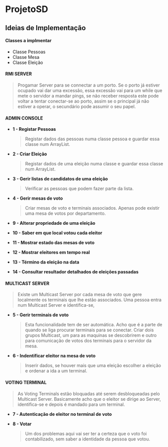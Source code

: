 # ProjetoSD

## Ideias de Implementação

#### Classes a implmentar
* Classe Pessoas
* Classe Mesa
* Classe Eleição

#### RMI SERVER
> Progamar Server para se connectar a um porto. Se o porto já estiver ocupado vai dar uma
> excessão, essa excessão vai para um while que mete o servidor a mandar pings, se não receber
> resposta este pode voltar a tentar conectar-se ao porto, assim se o principal já não estiver
> a operar, o secundário pode assumir o seu papel.


#### ADMIN CONSOLE
* **1 - Registar Pessoas**

  > Registar dados das pessoas numa classe pessoa e guardar essa classe num ArrayList.
  
* **2 - Criar Eleição**

  > Registar dados de uma eleição numa classe e guardar essa classe num ArrayList.

* **3 - Gerir listas de candidatos de uma eleição**
  
  > Verificar as pessoas que podem fazer parte da lista.

* **4 - Gerir mesas de voto**

  > Criar mesas de voto e terminais associados. Apenas pode existir uma mesa de votos por departamento.

* **9 - Alterar propriedade de uma eleição**


* **10 - Saber em que local votou cada eleitor**

* **11 - Mostrar estado das mesas de voto**

* **12 - Mostrar eleitores em tempo real**

* **13 - Término da eleição na data**

* **14 - Consultar resultador detalhados de eleições passadas**



#### MULTICAST SERVER
> Existe um Multicast Server por cada mesa de voto que gere localmente os terminais
> que lhe estão associados. Uma pessoa entra num Multicast Server e identifica-se,

* **5 - Gerir terminais de voto**

  > Esta funcionalidade tem de ser automática. Acho que é a parte de quando se liga procurar terminais para se conectar.
  > Criar dois grupos Multicast, um para as maquinas se descobrirem e outro para comunicação de votos dos terminais para o servidor da mesa.
  
* **6 - Indentificar eleitor na mesa de voto**

  > Inserir dados, se houver mais que uma eleição escolher a eleição e ordenar a ida a um terminal.

#### VOTING TERMINAL
> As Voting Terminals estão bloquadas até serem desbloqueadas pelo Multicast Server.
> Basicamente acho que o eleitor se dirige ao Server, identifica-se e depois é mandado
> para um terminal.

* **7 - Autenticação de eleitor no terminal de voto**

* **8 - Votar**

  > Um dos problemas aqui vai ser ter a certeza que o voto foi contabilizado, sem saber a identidade da pessoa que votou.
